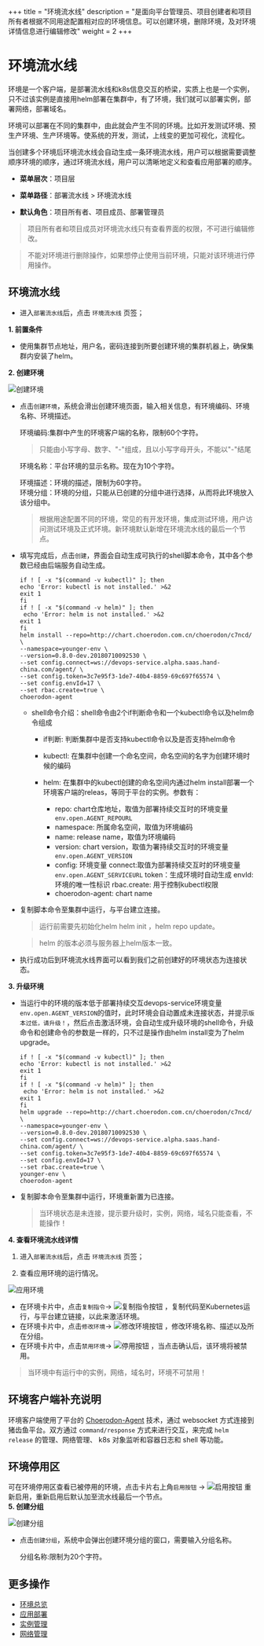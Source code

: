 ﻿+++
title = "环境流水线"
description = "是面向平台管理员、项目创建者和项目所有者根据不同用途配置相对应的环境信息。可以创建环境，删除环境，及对环境详情信息进行编辑修改"
weight = 2
+++

# 环境流水线

环境是一个客户端，是部署流水线和k8s信息交互的桥梁，实质上也是一个实例，只不过该实例是直接用helm部署在集群中，有了环境，我们就可以部署实例，部署网络，部署域名。

环境可以部署在不同的集群中，由此就会产生不同的环境。比如开发测试环境、预生产环境、生产环境等。使系统的开发，测试，上线变的更加可视化，流程化。

当创建多个环境后环境流水线会自动生成一条环境流水线，用户可以根据需要调整顺序环境的顺序，通过环境流水线，用户可以清晰地定义和查看应用部署的顺序。

  
  - **菜单层次**：项目层
  
  - **菜单路径**：部署流水线 > 环境流水线
  
  - **默认角色**：项目所有者、项目成员、部署管理员
  
<blockquote class="note">
 项目所有者和项目成员对环境流水线只有查看界面的权限，不可进行编辑修改。
</blockquote>

<blockquote class="note">
不能对环境进行删除操作，如果想停止使用当前环境，只能对该环境进行停用操作。
</blockquote>

## 环境流水线

- 进入`部署流水线`后，点击 `环境流水线` 页签；
 
 **1. 前置条件**

 - 使用集群节点地址，用户名，密码连接到所要创建环境的集群机器上，确保集群内安装了helm。


**2. 创建环境**
  
  ![创建环境](/docs/user-guide/deployment-pipeline/image/envcreate.png)
 
-  点击`创建环境`，系统会滑出创建环境页面，输入相关信息，有环境编码、环境名称、环境描述。
	
	环境编码:集群中产生的环境客户端的名称，限制60个字符。
	     <blockquote class="warning">
       只能由小写字母、数字、"-"组成，且以小写字母开头，不能以"-"结尾
    	</blockquote>

	环境名称：平台环境的显示名称。现在为10个字符。
	
	环境描述：环境的描述，限制为60字符。  
	环境分组：环境的分组，只能从已创建的分组中进行选择，从而将此环境放入该分组中。

    <blockquote class="note">
        根据用途配置不同的环境，常见的有开发环境，集成测试环境，用户访问测试环境及正式环境。新环境默认新增在环境流水线的最后一个节点。
     </blockquote>

-  填写完成后，点击`创建`，界面会自动生成可执行的shell脚本命令，其中各个参数已经由后端服务自动生成。
	``` 
	if ! [ -x "$(command -v kubectl)" ]; then
  	echo 'Error: kubectl is not installed.' >&2
  	exit 1
	fi
	if ! [ -x "$(command -v helm)" ]; then
 	 echo 'Error: helm is not installed.' >&2
  	exit 1
	fi
	helm install --repo=http://chart.choerodon.com.cn/choerodon/c7ncd/ \
    --namespace=younger-env \
    --version=0.8.0-dev.20180710092530 \
    --set config.connect=ws://devops-service.alpha.saas.hand-china.com/agent/ \
    --set config.token=3c7e95f3-1de7-40b4-8859-69c697f65574 \
    --set config.envId=17 \
    --set rbac.create=true \
    choerodon-agent
	```
	- shell命令介绍：shell命令由2个if判断命令和一个kubectl命令以及helm命令组成
		
		- if判断: 判断集群中是否支持kubectl命令以及是否支持helm命令
		
		- kubectl: 在集群中创建一个命名空间，命名空间的名字为创建环境时候的编码

		- helm: 在集群中的kubectl创建的命名空间内通过helm install部署一个环境客户端的releas，等同于平台的实例。参数有：

			- repo: chart仓库地址，取值为部署持续交互时的环境变量`env.open.AGENT_REPOURL`
			- namespace: 所属命名空间，取值为环境编码
			- name: release name，取值为环境编码
			- version: chart version，取值为署持续交互时的环境变量`env.open.AGENT_VERSION`
			- config: 环境变量
				connect:取值为部署持续交互时的环境变量`env.open.AGENT_SERVICEURL` 
				token：生成环境时自动生成
				envId: 环境的唯一性标识
				rbac.create: 用于控制kubectl权限     
			- choerodon-agent: chart name


-  复制脚本命令至集群中运行，与平台建立连接。
     <blockquote class="note">
        运行前需要先初始化helm helm init ，helm repo update。
    </blockquote>
	     <blockquote class="warning">
        helm 的版本必须与服务器上helm版本一致。
    </blockquote>


- 执行成功后到环境流水线界面可以看到我们之前创建好的环境状态为连接状态。
	    
**3. 升级环境**

- 当运行中的环境的版本低于部署持续交互devops-service环境变量`env.open.AGENT_VERSION`的值时，此时环境会自动置成未连接状态，并提示`版本过低，请升级！`，然后点击激活环境，会自动生成升级环境的shell命令，升级命令和创建命令的参数是一样的，只不过是操作由helm install变为了helm upgrade。

	``` 
	if ! [ -x "$(command -v kubectl)" ]; then
  	echo 'Error: kubectl is not installed.' >&2
  	exit 1
	fi
	if ! [ -x "$(command -v helm)" ]; then
 	 echo 'Error: helm is not installed.' >&2
  	exit 1
	fi
	helm upgrade --repo=http://chart.choerodon.com.cn/choerodon/c7ncd/ \
    --namespace=younger-env \
    --version=0.8.0-dev.20180710092530 \
    --set config.connect=ws://devops-service.alpha.saas.hand-china.com/agent/ \
    --set config.token=3c7e95f3-1de7-40b4-8859-69c697f65574 \
    --set config.envId=17 \
    --set rbac.create=true \
    younger-env \
    choerodon-agent
	```
- 复制脚本命令至集群中运行，环境重新置为已连接。
	 <blockquote class="warning">
       	当环境状态是未连接，提示要升级时，实例，网络，域名只能查看，不能操作！
    	</blockquote>

**4. 查看环境流水线详情**

 1. 进入`部署流水线`后，点击 `环境流水线` 页签；

 2. 查看应用环境的运行情况。

![应用环境](/docs/user-guide/deployment-pipeline/image/environment.png)
 
- 在环境卡片中，点击`复制指令`→ ![复制指令按钮](/docs/user-guide/deployment-pipeline/image/copy_button.png) ，复制代码至Kubernetes运行，与平台建立链接，以此来激活环境。
- 在环境卡片中，点击`修改环境`→ ![修改环境按钮](/docs/user-guide/deployment-pipeline/image/update_env_button.png) ，修改环境名称、描述以及所在分组。
-  在环境卡片中，点击`禁用环境`→ ![停用按钮](/docs/user-guide/deployment-pipeline/image/stop_button.png) ，当点击确认后，该环境将被禁用。
 <blockquote class="warning">
    当环境中有运行中的实例，网络，域名时，环境不可禁用！
    </blockquote>
 
## 环境客户端补充说明

环境客户端使用了平台的 [Choerodon-Agent](../../../concept/choerodon-agent/) 技术，通过 websocket 方式连接到猪齿鱼平台。双方通过 `command/response` 方式来进行交互，来完成 `helm release` 的管理、网络管理、 k8s 对象监听和容器日志和 shell 等功能。 

## 环境停用区 

可在环境停用区查看已被停用的环境，点击卡片右上角`启用按钮` → ![启用按钮](/docs/user-guide/deployment-pipeline/image/start_button.png) 重新启用，重新启用后默认加至流水线最后一个节点。  
**5. 创建分组**  

![创建分组](/docs/user-guide/deployment-pipeline/image/environment.png)  

-   点击`创建分组`，系统中会弹出创建环境分组的窗口，需要输入分组名称。
	
	分组名称:限制为20个字符。


	
 
## 更多操作
- [环境总览](../environments-overview)
- [应用部署](../application-deployment)
- [实例管理](../instance)
- [网络管理](../service)

 
